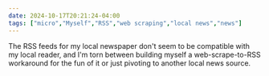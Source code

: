 ```yaml
---
date: 2024-10-17T20:21:24-04:00
tags: ["micro","Myself","RSS","web scraping","local news","news"]
---
```

The RSS feeds for my local newspaper don't seem to be compatible with my local reader, and I'm torn between building myself a web-scrape-to-RSS workaround for the fun of it or just pivoting to another local news source.